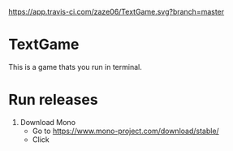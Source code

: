 https://app.travis-ci.com/zaze06/TextGame.svg?branch=master
# TextGame
This is a game thats you run in terminal.
# Run releases
1. Download Mono
    - Go to https://www.mono-project.com/download/stable/
    - Click
